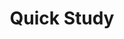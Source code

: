 ---
title: "Quick Study"

feat:
  types: ["General"]
  description: |
    You are able to pick up bits and pieces of just about any kind of knowledge.
  prerequisite: |
    Int 14, Human.
  benefit: |
    All class skills are treated as class skills for you.
  special: |
    This feat can only be taken at first level.
---